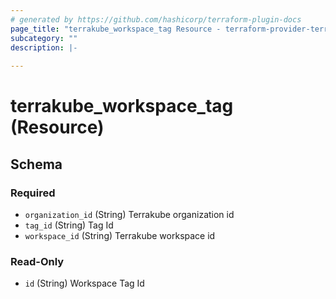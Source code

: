```yaml
---
# generated by https://github.com/hashicorp/terraform-plugin-docs
page_title: "terrakube_workspace_tag Resource - terraform-provider-terrakube"
subcategory: ""
description: |-
  
---
```


# terrakube_workspace_tag (Resource)





<!-- schema generated by tfplugindocs -->
## Schema

### Required

- `organization_id` (String) Terrakube organization id
- `tag_id` (String) Tag Id
- `workspace_id` (String) Terrakube workspace id

### Read-Only

- `id` (String) Workspace Tag Id

